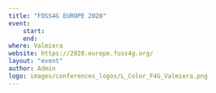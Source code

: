 ```yaml
---
title: "FOSS4G EUROPE 2020"
event:
    start: 
    end: 
where: Valmiera
website: https://2020.europe.foss4g.org/
layout: "event"
author: Admin
logo: images/conferences_logos/L_Color_F4G_Valmiera.png
---
```


